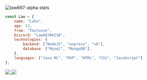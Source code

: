 
![law667-alpha stats](https://github-readme-stats.vercel.app/api?username=law667-alpha-cdc&show_icons=true&theme=tokyonight)

```js
const Law = {
    name: "Luka",
    age: 13,
    from: "Toulouse",
    Discord: "Law667#6210",
    technologies: {
        backend: ["NodeJS", "express", "vb"],
        database: ["Mysql", "MongoDB"],
    },
    languages: ["Java MC", "PhP", "HTML", "CSS", "JavaScript"]
};
```

<a href="https://github.com/law667-alpha?tab=followers">
  <img src="https://img.shields.io/github/followers/law667-alpha">
</a>
<a href="https://github.com/law667-alpha">
   <img src="https://komarev.com/ghpvc/?username=law66-alpha">
</a>
